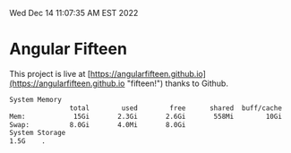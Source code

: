 Wed Dec 14 11:07:35 AM EST 2022

# Angular Fifteen


This project is live at [https://angularfifteen.github.io](https://angularfifteen.github.io "fifteen!") thanks to Github.

```bash
System Memory
               total        used        free      shared  buff/cache   available
Mem:            15Gi       2.3Gi       2.6Gi       558Mi        10Gi        12Gi
Swap:          8.0Gi       4.0Mi       8.0Gi
System Storage
1.5G	.
